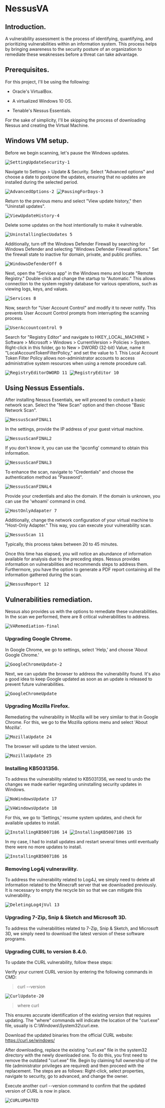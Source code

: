 # NessusVA
## Introduction.
A vulnerability assessment is the process of identifying, quantifying, and prioritizing vulnerabilities within an information system. This process helps by bringing awareness to the security posture of an organization to remediate these weaknesses before a threat can take advantage.

## Prerequisites.
For this project, I'll be using the following:

- Oracle's VirtualBox.

- A virtualized Windows 10 OS.

- Tenable's Nessus Essentials.


For the sake of simplicity, I'll be skipping the process of downloading Nessus and creating the Virtual Machine.

## Windows VM setup.
Before we begin scanning, let's pause the Windows updates. 

<kbd> ![SettingUpdateSecurity-1](https://github.com/AlduVG/NessusVA/assets/131760637/ac3870f0-841e-46d5-bb5a-a7a79e6d25e3) </kbd> 

Navigate to Settings > Update & Security. Select "Advanced options" and choose a date to postpone the updates, ensuring that no updates are installed during the selected period. 

<kbd> ![AdvancedOptions-2](https://github.com/AlduVG/NessusVA/assets/131760637/2be7a56d-1d17-469d-96a1-80fb55ab86fd) </kbd> 
<kbd> ![PausingForDays-3](https://github.com/AlduVG/NessusVA/assets/131760637/e4363744-63dd-45f6-9a64-aca3f114d52a) </kbd> 

Return to the previous menu and select "View update history," then "Uninstall updates". 

<kbd> ![ViewUpdateHistory-4](https://github.com/AlduVG/NessusVA/assets/131760637/15475fe6-b321-4ea6-a35f-7a3a5982270c) </kbd> 

Delete some updates on the host intentionally to make it vulnerable. 

<kbd> ![UninstallingSecUodates 5](https://github.com/AlduVG/NessusVA/assets/131760637/ac0d6147-9c15-477e-b403-3394aa6bc0cf) </kbd> 

Additionally, turn off the Windows Defender Firewall by searching for Windows Defender and selecting "Windows Defender Firewall options." Set the firewall state to inactive for domain, private, and public profiles.

<kbd> ![WindowsDefenderOff 6](https://github.com/AlduVG/NessusVA/assets/131760637/2300848e-630b-4c2a-8a2b-961e6c8dce69) </kbd> 

Next, open the "Services app" in the Windows menu and locate "Remote Registry." Double-click and change the startup to "Automatic." This allows connection to the system registry database for various operations, such as viewing logs, keys, and values.

<kbd> ![Services 8](https://github.com/AlduVG/NessusVA/assets/131760637/e3168993-b133-4e85-a921-709e5e5b9696) </kbd> 

Now, search for "User Account Control" and modify it to never notify. This prevents User Account Control prompts from interrupting the scanning process.

<kbd> ![UserAccountcontrol 9](https://github.com/AlduVG/NessusVA/assets/131760637/287a05f5-8346-467a-8042-43f97f08fc10) </kbd> 

Search for "Registry Editor" and navigate to HKEY_LOCAL_MACHINE > Software > Microsoft > Windows > CurrentVersion > Policies > System. Right-click in this folder, go to New > DWORD (32-bit) Value, name it "LocalAccountTokenFilterPolicy," and set the value to 1. This Local Account Token Filter Policy allows non-administrator accounts to access administrative system resources when using a remote procedure call.

<kbd> ![RegistryEditorDWORD 11](https://github.com/AlduVG/NessusVA/assets/131760637/7214c926-4f14-4f6b-9e0d-f667802bcbd5) </kbd> 
<kbd> ![RegistryEditor 10](https://github.com/AlduVG/NessusVA/assets/131760637/d0e21c23-5412-4c90-bf1f-5acef69097bf) </kbd> 

## Using Nessus Essentials.
After installing Nessus Essentials, we will proceed to conduct a basic network scan. Select the "New Scan" option and then choose "Basic Network Scan". 

<kbd> ![NessusScanFINAL1](https://github.com/AlduVG/NessusVA/assets/131760637/336e019f-a38c-44b2-ada6-20a3ae0c52d1) </kbd> 

In the settings, provide the IP address of your guest virtual machine.

<kbd> ![NessusScanFINAL2](https://github.com/AlduVG/NessusVA/assets/131760637/e7f9bf65-d43a-4c47-9762-0f6cccf99f22) </kbd> 

If you don't know it, you can use the 'ipconfig' command to obtain this information. 

<kbd> ![NessusScanFINAL3](https://github.com/AlduVG/NessusVA/assets/131760637/a16ad8b0-c55b-499b-8a3e-29850fadf680) </kbd> 

To enhance the scan, navigate to "Credentials" and choose the authentication method as "Password".

<kbd> ![NessusScanFINAL4](https://github.com/AlduVG/NessusVA/assets/131760637/7b404298-0c61-483a-83ed-7c3797a5769d) </kbd>

Provide your credentials and also the domain. If the domain is unknown, you can use the 'whoami' command in cmd. 

<kbd> ![HostOnlyAdapater 7](https://github.com/AlduVG/NessusVA/assets/131760637/acf8725a-415a-4f47-a324-a0b1b81c05d4) </kbd> 

Additionally, change the network configuration of your virtual machine to "Host-Only Adapter." This way, you can execute your vulnerability scan. 

<kbd> ![NessusScan 11](https://github.com/AlduVG/NessusVA/assets/131760637/260d6da6-16c9-456e-bb23-83fc34fd0803) </kbd> 

Typically, this process takes between 20 to 45 minutes.

Once this time has elapsed, you will notice an abundance of information available for analysis due to the preceding steps. Nessus provides information on vulnerabilities and recommends steps to address them. Furthermore, you have the option to generate a PDF report containing all the information gathered during the scan.

<kbd> ![NessusReport 12](https://github.com/AlduVG/NessusVA/assets/131760637/64324f1e-492f-46d1-a2f8-0455f1f08dfe) </kbd> 

## Vulnerabilities remediation.
Nessus also provides us with the options to remediate these vulnerabilities. In the scan we performed, there are 8 critical vulnerabilities to address.

<kbd> ![VARemediation-final](https://github.com/AlduVG/NessusVA/assets/131760637/1eabfa01-4ce6-46fc-8abd-a0e78c39d597) </kbd> 

### Upgrading Google Chrome.
In Google Chrome, we go to settings, select 'Help,' and choose 'About Google Chrome.' 

<kbd> ![GoogleChromeUpdate-2](https://github.com/AlduVG/NessusVA/assets/131760637/08a605ca-55bd-4ee5-ab0a-bb2aef91436a) </kbd> 

Next, we can update the browser to address the vulnerability found. It's also a good idea to keep Google updated as soon as an update is released to prevent future vulnerabilities.

<kbd> ![GoogleChromeUpdate](https://github.com/AlduVG/NessusVA/assets/131760637/46e25b83-a8fd-45a8-986f-f4bc8a913010) </kbd> 

### Upgrading Mozilla Firefox.

Remediating the vulnerability in Mozilla will be very similar to that in Google Chrome. For this, we go to the Mozilla options menu and select 'About Mozilla'.

<kbd> ![MozillaUpdate 24](https://github.com/AlduVG/NessusVA/assets/131760637/cb4946ca-3735-4039-a112-31d5c1d2b724) </kbd> 

The browser will update to the latest version.

<kbd> ![MozillaUpdate 25](https://github.com/AlduVG/NessusVA/assets/131760637/634835f7-8a7f-40d4-95f8-9cdee8f70945) </kbd> 

### Installing KB5031356.
To address the vulnerability related to KB5031356, we need to undo the changes we made earlier regarding uninstalling security updates in Windows. 

<kbd> ![NoWindowsUpdate 17](https://github.com/AlduVG/NessusVA/assets/131760637/c48159fc-8fd0-4108-a356-76744c6b9608) </kbd> 

<kbd> ![VAWindowsUpdate 18](https://github.com/AlduVG/NessusVA/assets/131760637/186900c6-6b33-4958-bd4b-7bbe55d4c728) </kbd> 

For this, we go to 'Settings,' resume system updates, and check for available updates to install. 

<kbd> ![InstallingKB5007186 14](https://github.com/AlduVG/NessusVA/assets/131760637/679c63b1-ae7b-4b5f-8cd2-c716aebd9a39) </kbd> 
<kbd> ![InstallingKB5007186 15](https://github.com/AlduVG/NessusVA/assets/131760637/f4008d3c-3e7c-44d5-962b-7cb64e2ec72b) </kbd> 

In my case, I had to install updates and restart several times until eventually there were no more updates to install.

<kbd> ![InstallingKB5007186 16](https://github.com/AlduVG/NessusVA/assets/131760637/19e1c3df-71dd-4f19-94da-c26c51a8adbe) </kbd> 


### Removing Log4j vulneravility.

To address the vulnerability related to Log4J, we simply need to delete all information related to the Minecraft server that we downloaded previously. It is necessary to empty the recycle bin so that we can mitigate this vulnerability.

<kbd> ![DeletingLog4jVul 13](https://github.com/AlduVG/NessusVA/assets/131760637/61720baa-f899-4d21-9c80-4f83337d8bd3) </kbd> 

### Upgrading 7-Zip, Snip & Sketch and Microsoft 3D.

To address the vulnerabilities related to 7-Zip, Snip & Sketch, and Microsoft 3D, we simply need to download the latest version of these software programs.

### Upgrading CURL to version 8.4.0.
To update the CURL vulnerability, follow these steps:

Verify your current CURL version by entering the following commands in CMD:

> curl --version

<kbd> ![CurlUpdate-20](https://github.com/AlduVG/NessusVA/assets/131760637/de53b671-7684-4e85-ad64-75315305f4c5) </kbd> 

> where curl

This ensures accurate identification of the existing version that requires updating. The "where" commands will indicate the location of the "curl.exe" file, usually is C:\Windows\System32\curl.exe.

Download the updated binaries from the official CURL website:
https://curl.se/windows/

After downloading, replace the existing "curl.exe" file in the system32 directory with the newly downloaded one. To do this, you first need to remove the outdated "curl.exe" file. Begin by claiming full ownership of the file (administrator privileges are required) and then proceed with the replacement. The steps are as follows: Right-click, select properties, navigate to security, go to advanced, and change the owner.

Execute another curl --version command to confirm that the updated version of CURL is now in place.

<kbd> ![CURLUPDATED](https://github.com/AlduVG/NessusVA/assets/131760637/65c29279-acd4-49f2-bee0-ce5ed5f25887) </kbd> 










